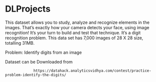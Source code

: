# DLProjects
This dataset allows you to study, analyze and recognize elements in the images. That’s exactly how your camera detects your face, using image recognition! It’s your turn to build and test that technique. It’s a digit recognition problem. This data set has 7,000 images of 28 X 28 size, totalling 31MB.

Problem: Identify digits from an image

Dataset can be Downloaded from
                 
                 https://datahack.analyticsvidhya.com/contest/practice-problem-identify-the-digits/
